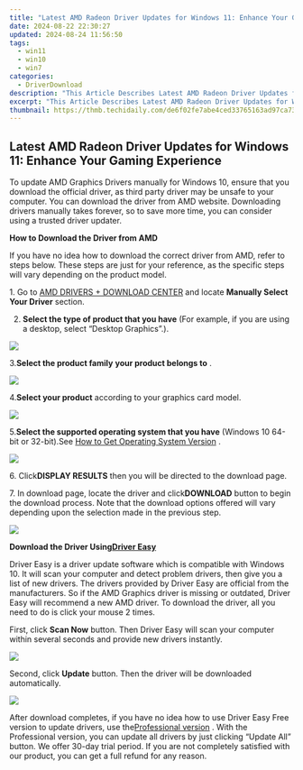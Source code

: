 ```yaml
---
title: "Latest AMD Radeon Driver Updates for Windows 11: Enhance Your Gaming Experience"
date: 2024-08-22 22:30:27
updated: 2024-08-24 11:56:50
tags:
  - win11
  - win10
  - win7
categories:
  - DriverDownload
description: "This Article Describes Latest AMD Radeon Driver Updates for Windows 11: Enhance Your Gaming Experience"
excerpt: "This Article Describes Latest AMD Radeon Driver Updates for Windows 11: Enhance Your Gaming Experience"
thumbnail: https://thmb.techidaily.com/de6f02fe7abe4ced33765163ad97ca736d4fe362eb73d4850ee3f18065b24c2f.jpg
---
```


## Latest AMD Radeon Driver Updates for Windows 11: Enhance Your Gaming Experience

To update AMD Graphics Drivers manually for Windows 10, ensure that you download the official driver, as third party driver may be unsafe to your computer. You can download the driver from AMD website. Downloading drivers manually takes forever, so to save more time, you can consider using a trusted driver updater.  
  
**How to Download the Driver from AMD**   
  
If you have no idea how to download the correct driver from AMD, refer to steps below. These steps are just for your reference, as the specific steps will vary depending on the product model.  
  
1\. Go to [AMD DRIVERS + DOWNLOAD CENTER](http://support.amd.com/en-us/download)  and locate **Manually Select Your Driver**  section.  
  
2. **Select the type of product that you have**  (For example, if you are using a desktop, select “Desktop Graphics”.).  
  
  
![](https://images.drivereasy.com/wp-content/uploads/2016/06/img_57564a26097b4.png)   
  
 3.**Select the product family** **your product belongs to** .  
  
![](https://images.drivereasy.com/wp-content/uploads/2016/06/img_57564a8ab699b.png)   
  
 4.**Select your product** according to your graphics card model.  
  
![](https://images.drivereasy.com/wp-content/uploads/2016/06/img_57564c44c34e3.png) 

  
 5.**Select the supported operating system that you have** (Windows 10 64-bit or 32-bit).See [How to Get Operating System Version](https://tools.techidaily.com/drivereasy/download/) .  
  
![](https://images.drivereasy.com/wp-content/uploads/2016/11/img_581a9fa6768b6.jpg) 

  
 6\. Click**DISPLAY RESULTS** then you will be directed to the download page.  
  
 7\. In download page, locate the driver and click**DOWNLOAD** button to begin the download process. Note that the download options offered will vary depending upon the selection made in the previous step.  
  
![](https://images.drivereasy.com/wp-content/uploads/2016/11/img_581a9fe2d7687.png) 

  
 **Download the Driver Using[Driver Easy](https://tools.techidaily.com/drivereasy/download/)**   
  
 Driver Easy is a driver update software which is compatible with Windows 10\. It will scan your computer and detect problem drivers, then give you a list of new drivers. The drivers provided by Driver Easy are official from the manufacturers. So if the AMD Graphics driver is missing or outdated, Driver Easy will recommend a new AMD driver. To download the driver, all you need to do is click your mouse 2 times.   
  
First, click **Scan Now**  button. Then Driver Easy will scan your computer within several seconds and provide new drivers instantly.  
  
  
![](https://images.drivereasy.com/wp-content/uploads/2017/04/img_58f09a777aa40.png) 

  
Second, click **Update** button. Then the driver will be downloaded automatically.   
  
![](https://images.drivereasy.com/wp-content/uploads/2017/04/img_58f09aa588d0d.jpg) 

  
 After download completes, if you have no idea how to use Driver Easy Free version to update drivers, use the[Professional version](https://tools.techidaily.com/drivereasy/download/) . With the Professional version, you can update all drivers by just clicking “Update All” button. We offer 30-day trial period. If you are not completely satisfied with our product, you can get a full refund for any reason.

<ins class="adsbygoogle"
     style="display:block"
     data-ad-format="autorelaxed"
     data-ad-client="ca-pub-7571918770474297"
     data-ad-slot="1223367746"></ins>



<ins class="adsbygoogle"
     style="display:block"
     data-ad-client="ca-pub-7571918770474297"
     data-ad-slot="8358498916"
     data-ad-format="auto"
     data-full-width-responsive="true"></ins>
